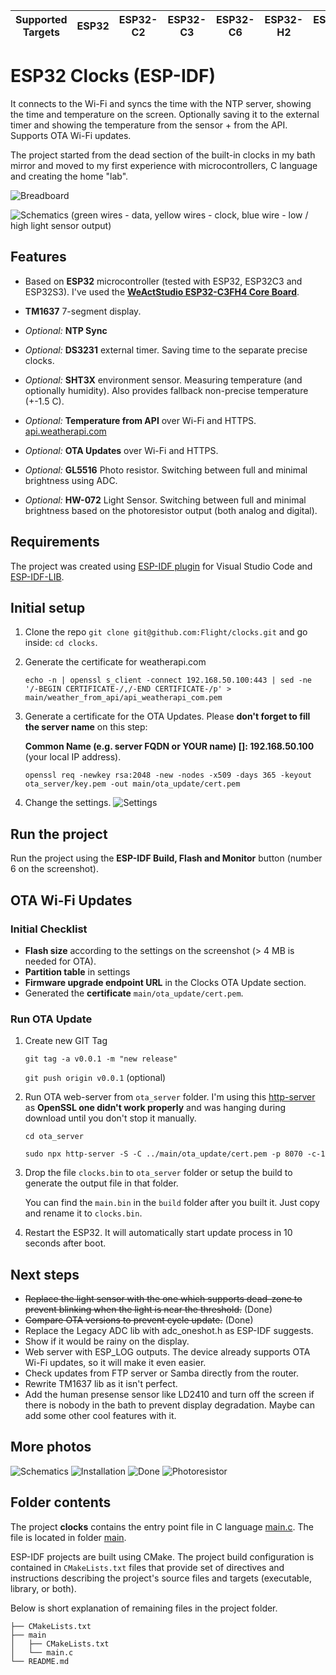 | Supported Targets | ESP32 | ESP32-C2 | ESP32-C3 | ESP32-C6 | ESP32-H2 | ESP32-P4 | ESP32-S2 | ESP32-S3 |
| ----------------- | ----- | -------- | -------- | -------- | -------- | -------- | -------- | -------- |

# ESP32 Clocks (ESP-IDF)

It connects to the Wi-Fi and syncs the time with the NTP server, showing the time and temperature on the screen. Optionally saving it to the external timer and showing the temperature from the sensor + from the API. Supports OTA Wi-Fi updates.

The project started from the dead section of the built-in clocks in my bath mirror and moved to my first experience with microcontrollers, C language and creating the home "lab".

![Breadboard](breadboard.jpeg)

![Schematics](schematics.png)
(green wires - data, yellow wires - clock, blue wire - low / high light sensor output)

## Features

- Based on **ESP32** microcontroller (tested with ESP32, ESP32C3 and ESP32S3). I've used the **[WeActStudio ESP32-C3FH4 Core Board](https://github.com/WeActStudio/WeActStudio.ESP32C3CoreBoard)**.

- **TM1637** 7-segment display.
- _Optional:_ **NTP Sync**
- _Optional:_ **DS3231** external timer. Saving time to the separate precise clocks.
- _Optional:_ **SHT3X** environment sensor. Measuring temperature (and optionally humidity).
  Also provides fallback non-precise temperature (+-1.5 C).
- _Optional:_ **Temperature from API** over Wi-Fi and HTTPS. [api.weatherapi.com](https://www.weatherapi.com)
- _Optional:_ **OTA Updates** over Wi-Fi and HTTPS.
- _Optional:_ **GL5516** Photo resistor. Switching between full and minimal brightness using ADC.
- _Optional:_ **HW-072** Light Sensor. Switching between full and minimal brightness based on the photoresistor output (both analog and digital).

## Requirements

The project was created using [ESP-IDF plugin](https://docs.espressif.com/projects/esp-idf/en/latest/esp32/get-started/) for Visual Studio Code and [ESP-IDF-LIB](https://esp-idf-lib.readthedocs.io/en/latest/).

## Initial setup

1. Clone the repo `git clone git@github.com:Flight/clocks.git` and go inside: `cd clocks`.
2. Generate the certificate for weatherapi.com

   `echo -n | openssl s_client -connect 192.168.50.100:443 | sed -ne '/-BEGIN CERTIFICATE-/,/-END CERTIFICATE-/p' > main/weather_from_api/api_weatherapi_com.pem`

3. Generate a certificate for the OTA Updates. Please **don't forget to fill the server name** on this step:

   **Common Name (e.g. server FQDN or YOUR name) []: 192.168.50.100** (your local IP address).

   `openssl req -newkey rsa:2048 -new -nodes -x509 -days 365 -keyout ota_server/key.pem -out main/ota_update/cert.pem`

4. Change the settings.
   ![Settings](settings.jpeg)

## Run the project

Run the project using the **ESP-IDF Build, Flash and Monitor** button (number 6 on the screenshot).

## OTA Wi-Fi Updates

### Initial Checklist

- **Flash size** according to the settings on the screenshot (> 4 MB is needed for OTA).
- **Partition table** in settings
- **Firmware upgrade endpoint URL** in the Clocks OTA Update section.
- Generated the **certificate** `main/ota_update/cert.pem`.

### Run OTA Update

1. Create new GIT Tag

   `git tag -a v0.0.1 -m "new release"`

   `git push origin v0.0.1` (optional)

2. Run OTA web-server from `ota_server` folder. I'm using this [http-server](https://github.com/http-party/http-server) as **OpenSSL one didn't work properly** and was hanging during download until you don't stop it manually.

   `cd ota_server`

   `sudo npx http-server -S -C ../main/ota_update/cert.pem -p 8070 -c-1`

3. Drop the file `clocks.bin` to `ota_server` folder or setup the build to generate the output file in that folder.

   You can find the `main.bin` in the `build` folder after you built it. Just copy and rename it to `clocks.bin`.

4. Restart the ESP32. It will automatically start update process in 10 seconds after boot.

## Next steps

- ~~Replace the light sensor with the one which supports dead-zone to prevent blinking when the light is near the threshold.~~ (Done)
- ~~Compare OTA versions to prevent cycle update.~~ (Done)
- Replace the Legacy ADC lib with adc_oneshot.h as ESP-IDF suggests.
- Show if it would be rainy on the display.
- Web server with ESP_LOG outputs. The device already supports OTA Wi-Fi updates, so it will make it even easier.
- Check updates from FTP server or Samba directly from the router.
- Rewrite TM1637 lib as it isn't perfect.
- Add the human presense sensor like LD2410 and turn off the screen if there is nobody in the bath to prevent display degradation. Maybe can add some other cool features with it.

## More photos

![Schematics](prebuild.jpeg)
![Installation](installation.jpeg)
![Done](done.jpeg)
![Photoresistor](photoresistor.png)

## Folder contents

The project **clocks** contains the entry point file in C language [main.c](main/main.c). The file is located in folder [main](main).

ESP-IDF projects are built using CMake. The project build configuration is contained in `CMakeLists.txt`
files that provide set of directives and instructions describing the project's source files and targets
(executable, library, or both).

Below is short explanation of remaining files in the project folder.

```
├── CMakeLists.txt
├── main
│   ├── CMakeLists.txt
│   └── main.c
└── README.md
```
